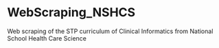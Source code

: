 # WebScraping_NSHCS
Web scraping of the STP curriculum of Clinical Informatics from National School Health Care Science
